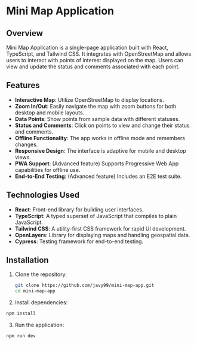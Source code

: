 # Mini Map Application

## Overview

Mini Map Application is a single-page application built with React, TypeScript, and Tailwind CSS. It integrates with OpenStreetMap and allows users to interact with points of interest displayed on the map. Users can view and update the status and comments associated with each point.

## Features

- **Interactive Map**: Utilize OpenStreetMap to display locations.
- **Zoom In/Out**: Easily navigate the map with zoom buttons for both desktop and mobile layouts.
- **Data Points**: Show points from sample data with different statuses.
- **Status and Comments**: Click on points to view and change their status and comments.
- **Offline Functionality**: The app works in offline mode and remembers changes.
- **Responsive Design**: The interface is adaptive for mobile and desktop views.
- **PWA Support**: (Advanced feature) Supports Progressive Web App capabilities for offline use.
- **End-to-End Testing**: (Advanced feature) Includes an E2E test suite.

## Technologies Used

- **React**: Front-end library for building user interfaces.
- **TypeScript**: A typed superset of JavaScript that compiles to plain JavaScript.
- **Tailwind CSS**: A utility-first CSS framework for rapid UI development.
- **OpenLayers**: Library for displaying maps and handling geospatial data.
- **Cypress**: Testing framework for end-to-end testing.

## Installation

1. Clone the repository:
   ```bash
   git clone https://github.com/javy99/mini-map-app.git
   cd mini-map-app
   ```

2. Install dependencies:
  ```bash
  npm install
  ```

3. Run the application:
  ```bash
  npm run dev
  ```
